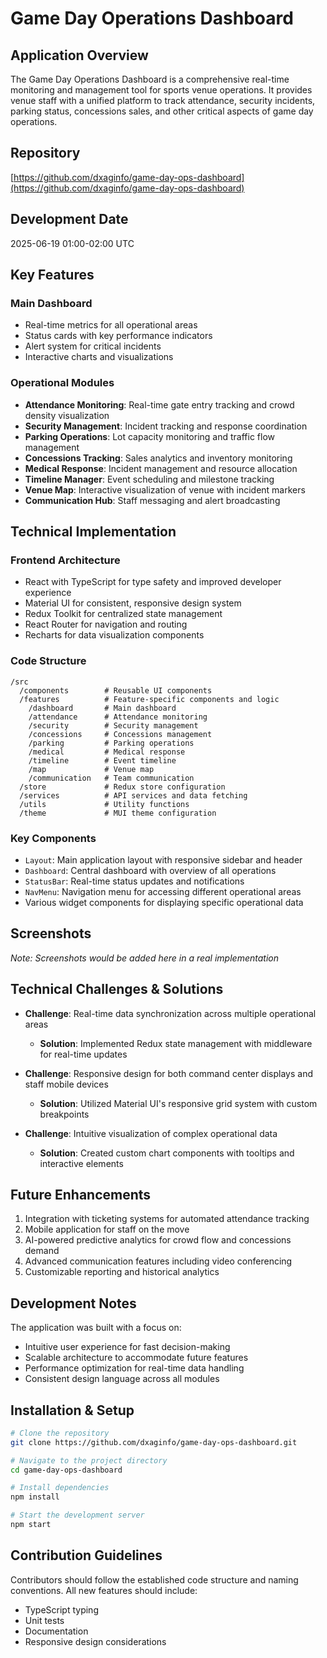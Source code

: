 # Game Day Operations Dashboard

## Application Overview
The Game Day Operations Dashboard is a comprehensive real-time monitoring and management tool for sports venue operations. It provides venue staff with a unified platform to track attendance, security incidents, parking status, concessions sales, and other critical aspects of game day operations.

## Repository
[https://github.com/dxaginfo/game-day-ops-dashboard](https://github.com/dxaginfo/game-day-ops-dashboard)

## Development Date
2025-06-19 01:00-02:00 UTC

## Key Features

### Main Dashboard
- Real-time metrics for all operational areas
- Status cards with key performance indicators
- Alert system for critical incidents
- Interactive charts and visualizations

### Operational Modules
- **Attendance Monitoring**: Real-time gate entry tracking and crowd density visualization
- **Security Management**: Incident tracking and response coordination
- **Parking Operations**: Lot capacity monitoring and traffic flow management
- **Concessions Tracking**: Sales analytics and inventory monitoring
- **Medical Response**: Incident management and resource allocation
- **Timeline Manager**: Event scheduling and milestone tracking
- **Venue Map**: Interactive visualization of venue with incident markers
- **Communication Hub**: Staff messaging and alert broadcasting

## Technical Implementation

### Frontend Architecture
- React with TypeScript for type safety and improved developer experience
- Material UI for consistent, responsive design system
- Redux Toolkit for centralized state management
- React Router for navigation and routing
- Recharts for data visualization components

### Code Structure
```
/src
  /components        # Reusable UI components
  /features          # Feature-specific components and logic
    /dashboard       # Main dashboard
    /attendance      # Attendance monitoring
    /security        # Security management
    /concessions     # Concessions management
    /parking         # Parking operations
    /medical         # Medical response
    /timeline        # Event timeline
    /map             # Venue map
    /communication   # Team communication
  /store             # Redux store configuration
  /services          # API services and data fetching
  /utils             # Utility functions
  /theme             # MUI theme configuration
```

### Key Components
- `Layout`: Main application layout with responsive sidebar and header
- `Dashboard`: Central dashboard with overview of all operations
- `StatusBar`: Real-time status updates and notifications
- `NavMenu`: Navigation menu for accessing different operational areas
- Various widget components for displaying specific operational data

## Screenshots
*Note: Screenshots would be added here in a real implementation*

## Technical Challenges & Solutions
- **Challenge**: Real-time data synchronization across multiple operational areas
  - **Solution**: Implemented Redux state management with middleware for real-time updates

- **Challenge**: Responsive design for both command center displays and staff mobile devices
  - **Solution**: Utilized Material UI's responsive grid system with custom breakpoints

- **Challenge**: Intuitive visualization of complex operational data
  - **Solution**: Created custom chart components with tooltips and interactive elements

## Future Enhancements
1. Integration with ticketing systems for automated attendance tracking
2. Mobile application for staff on the move
3. AI-powered predictive analytics for crowd flow and concessions demand
4. Advanced communication features including video conferencing
5. Customizable reporting and historical analytics

## Development Notes
The application was built with a focus on:
- Intuitive user experience for fast decision-making
- Scalable architecture to accommodate future features
- Performance optimization for real-time data handling
- Consistent design language across all modules

## Installation & Setup
```bash
# Clone the repository
git clone https://github.com/dxaginfo/game-day-ops-dashboard.git

# Navigate to the project directory
cd game-day-ops-dashboard

# Install dependencies
npm install

# Start the development server
npm start
```

## Contribution Guidelines
Contributors should follow the established code structure and naming conventions. All new features should include:
- TypeScript typing
- Unit tests
- Documentation
- Responsive design considerations